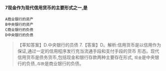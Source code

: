 #### 7现金作为现代信用货币的主要形式之一,是
    A商业银行的资产
    B中央银行的资产
    C商业银行的负债
    D中央银行的负债
>   【莘知答案】D.中央银行的员债
>   7.【答案】D。解析:信用货币是以信用作为保证,通过一定的信用程序发行充当流通手段和支付手段的货币
    形态。现代信用货币是债务货币,包括现金和银行存款两种主要存在形式,
    `现金`是中央银行的负债`,存款`是商业银行的负债。
